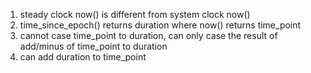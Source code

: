 1) steady clock now() is different from system clock now()
2) time_since_epoch() returns duration where now() returns time_point
3) cannot case time_point to duration, can only case the result of add/minus of time_point to duration
4) can add duration to time_point